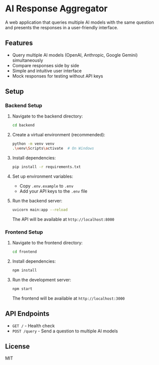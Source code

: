 # AI Response Aggregator

A web application that queries multiple AI models with the same question and presents the responses in a user-friendly interface.

## Features

- Query multiple AI models (OpenAI, Anthropic, Google Gemini) simultaneously
- Compare responses side by side
- Simple and intuitive user interface
- Mock responses for testing without API keys

## Setup

### Backend Setup

1. Navigate to the backend directory:
   ```bash
   cd backend
   ```

2. Create a virtual environment (recommended):
   ```bash
   python -m venv venv
   .\venv\Scripts\activate  # On Windows
   ```

3. Install dependencies:
   ```bash
   pip install -r requirements.txt
   ```

4. Set up environment variables:
   - Copy `.env.example` to `.env`
   - Add your API keys to the `.env` file

5. Run the backend server:
   ```bash
   uvicorn main:app --reload
   ```
   The API will be available at `http://localhost:8000`

### Frontend Setup

1. Navigate to the frontend directory:
   ```bash
   cd frontend
   ```

2. Install dependencies:
   ```bash
   npm install
   ```

3. Run the development server:
   ```bash
   npm start
   ```
   The frontend will be available at `http://localhost:3000`

## API Endpoints

- `GET /` - Health check
- `POST /query` - Send a question to multiple AI models

## License

MIT
